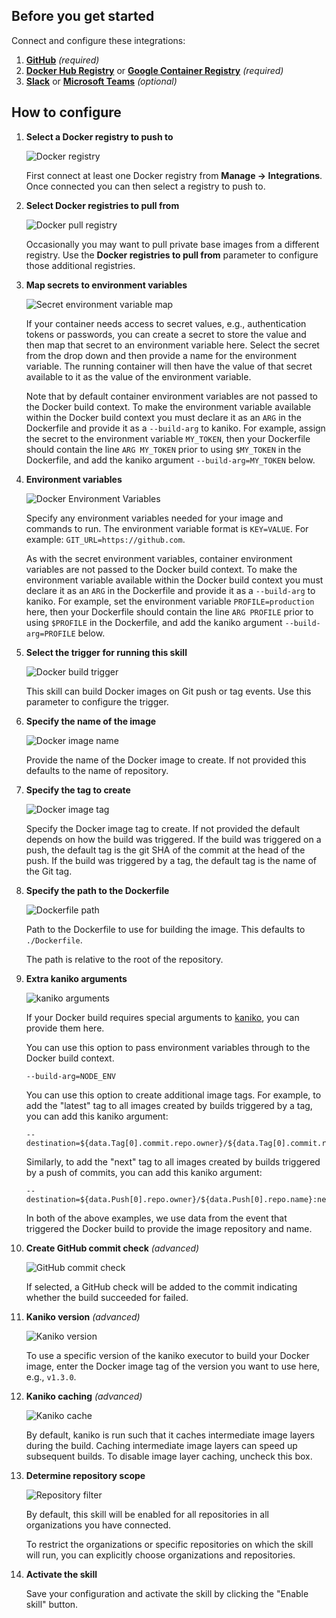 ## Before you get started

Connect and configure these integrations:

1.  [**GitHub**](https://go.atomist.com/catalog/integration/github "GitHub Integration")
    _(required)_
1.  [**Docker Hub Registry**](https://go.atomist.com/catalog/integration/docker-hub "Docker Hub Registry")
    or
    [**Google Container Registry**](https://go.atomist.com/catalog/integration/google-container-registry "Google Container Registry (GCR)")
    _(required)_
1.  [**Slack**](https://go.atomist.com/catalog/integration/slack "Slack Integration")
    or
    [**Microsoft Teams**](https://go.atomist.com/catalog/integration/microsoft-teams "Microsoft Teams Integration")
    _(optional)_

## How to configure

1.  **Select a Docker registry to push to**

    ![Docker registry](docs/images/docker-push-registry.png)

    First connect at least one Docker registry from **Manage -> Integrations**.
    Once connected you can then select a registry to push to.

1.  **Select Docker registries to pull from**

    ![Docker pull registry](docs/images/docker-pull-registries.png)

    Occasionally you may want to pull private base images from a different
    registry. Use the **Docker registries to pull from** parameter to configure
    those additional registries.

1.  **Map secrets to environment variables**

    ![Secret environment variable map](docs/images/secret-map.png)

    If your container needs access to secret values, e.g., authentication tokens
    or passwords, you can create a secret to store the value and then map that
    secret to an environment variable here. Select the secret from the drop down
    and then provide a name for the environment variable. The running container
    will then have the value of that secret available to it as the value of the
    environment variable.

    Note that by default container environment variables are not passed to the
    Docker build context. To make the environment variable available within the
    Docker build context you must declare it as an `ARG` in the Dockerfile and
    provide it as a `--build-arg` to kaniko. For example, assign the secret to
    the environment variable `MY_TOKEN`, then your Dockerfile should contain the
    line `ARG MY_TOKEN` prior to using `$MY_TOKEN` in the Dockerfile, and add
    the kaniko argument `--build-arg=MY_TOKEN` below.

1.  **Environment variables**

    ![Docker Environment Variables](docs/images/env-vars.png)

    Specify any environment variables needed for your image and commands to run.
    The environment variable format is `KEY=VALUE`. For example:
    `GIT_URL=https://github.com`.

    As with the secret environment variables, container environment variables
    are not passed to the Docker build context. To make the environment variable
    available within the Docker build context you must declare it as an `ARG` in
    the Dockerfile and provide it as a `--build-arg` to kaniko. For example, set
    the environment variable `PROFILE=production` here, then your Dockerfile
    should contain the line `ARG PROFILE` prior to using `$PROFILE` in the
    Dockerfile, and add the kaniko argument `--build-arg=PROFILE` below.

1.  **Select the trigger for running this skill**

    ![Docker build trigger](docs/images/trigger.png)

    This skill can build Docker images on Git push or tag events. Use this
    parameter to configure the trigger.

1.  **Specify the name of the image**

    ![Docker image name](docs/images/docker-image-name.png)

    Provide the name of the Docker image to create. If not provided this
    defaults to the name of repository.

1.  **Specify the tag to create**

    ![Docker image tag](docs/images/docker-image-tag.png)

    Specify the Docker image tag to create. If not provided the default depends
    on how the build was triggered. If the build was triggered on a push, the
    default tag is the git SHA of the commit at the head of the push. If the
    build was triggered by a tag, the default tag is the name of the Git tag.

1.  **Specify the path to the Dockerfile**

    ![Dockerfile path](docs/images/dockerfile-path.png)

    Path to the Dockerfile to use for building the image. This defaults to
    `./Dockerfile`.

    The path is relative to the root of the repository.

1.  **Extra kaniko arguments**

    ![kaniko arguments](docs/images/kaniko-args.png)

    If your Docker build requires special arguments to
    [kaniko](https://github.com/GoogleContainerTools/kaniko/blob/master/README.md#additional-flags "kaniko command-line arguments"),
    you can provide them here.

    You can use this option to pass environment variables through to the Docker
    build context.

        --build-arg=NODE_ENV

    You can use this option to create additional image tags. For example, to add
    the "latest" tag to all images created by builds triggered by a tag, you can
    add this kaniko argument:

        --destination=${data.Tag[0].commit.repo.owner}/${data.Tag[0].commit.repo.name}:latest

    Similarly, to add the "next" tag to all images created by builds triggered
    by a push of commits, you can add this kaniko argument:

        --destination=${data.Push[0].repo.owner}/${data.Push[0].repo.name}:next

    In both of the above examples, we use data from the event that triggered the
    Docker build to provide the image repository and name.

1.  **Create GitHub commit check** _(advanced)_

    ![GitHub commit check](docs/images/github-check.png)

    If selected, a GitHub check will be added to the commit indicating whether
    the build succeeded for failed.

1.  **Kaniko version** _(advanced)_

    ![Kaniko version](docs/images/kaniko-version.png)

    To use a specific version of the kaniko executor to build your Docker image,
    enter the Docker image tag of the version you want to use here, e.g.,
    `v1.3.0`.

1.  **Kaniko caching** _(advanced)_

    ![Kaniko cache](docs/images/kaniko-cache.png)

    By default, kaniko is run such that it caches intermediate image layers
    during the build. Caching intermediate image layers can speed up subsequent
    builds. To disable image layer caching, uncheck this box.

1.  **Determine repository scope**

    ![Repository filter](docs/images/repo-filter.png)

    By default, this skill will be enabled for all repositories in all
    organizations you have connected.

    To restrict the organizations or specific repositories on which the skill
    will run, you can explicitly choose organizations and repositories.

1.  **Activate the skill**

    Save your configuration and activate the skill by clicking the "Enable
    skill" button.
